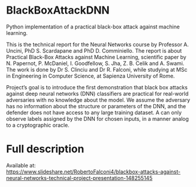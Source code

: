 # BlackBoxAttackDNN
Python implementation of a practical black-box attack against machine learning.

This is the technical report for the Neural Networks course by Professor A. Uncini, PhD S. Scardapane and PhD D. Comminiello. The report is about Practical Black-Box Attacks against Machine Learning, scientific paper by N. Papernot, P. McDaniel, I. Goodfellow, S. Jha, Z. B. Celik and A. Swami. 
The work is done by Dr S. Clinciu and Dr R. Falconi, while studying at MSc in Engineering in Computer Science, at Sapienza University of Rome. 

Project’s goal is to introduce the first demonstration that black box attacks against deep neural networks (DNN) classifiers are practical for real-world adversaries with no knowledge about the model. We assume the adversary has no information about the structure or parameters of the DNN, and the defender does not have access to any large training dataset. A can only observe labels assigned by the DNN for chosen inputs, in a manner analog to a cryptographic oracle.

# Full description
Available at:  
https://www.slideshare.net/RobertoFalconi4/blackbox-attacks-against-neural-networks-technical-project-presentation-148255145
